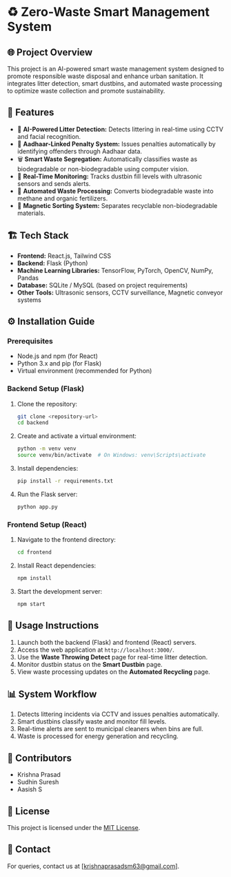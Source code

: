 # ♻️ Zero-Waste Smart Management System

## 🌐 Project Overview
This project is an AI-powered smart waste management system designed to promote responsible waste disposal and enhance urban sanitation. It integrates litter detection, smart dustbins, and automated waste processing to optimize waste collection and promote sustainability.

## 🚀 Features
- 🎥 **AI-Powered Litter Detection:** Detects littering in real-time using CCTV and facial recognition.  
- 📲 **Aadhaar-Linked Penalty System:** Issues penalties automatically by identifying offenders through Aadhaar data.  
- 🗑️ **Smart Waste Segregation:** Automatically classifies waste as biodegradable or non-biodegradable using computer vision.  
- 📡 **Real-Time Monitoring:** Tracks dustbin fill levels with ultrasonic sensors and sends alerts.  
- 🔄 **Automated Waste Processing:** Converts biodegradable waste into methane and organic fertilizers.  
- 🧲 **Magnetic Sorting System:** Separates recyclable non-biodegradable materials.  

## 🏗️ Tech Stack
- **Frontend:** React.js, Tailwind CSS  
- **Backend:** Flask (Python)  
- **Machine Learning Libraries:** TensorFlow, PyTorch, OpenCV, NumPy, Pandas  
- **Database:** SQLite / MySQL (based on project requirements)  
- **Other Tools:** Ultrasonic sensors, CCTV surveillance, Magnetic conveyor systems  

## ⚙️ Installation Guide

### Prerequisites
- Node.js and npm (for React)
- Python 3.x and pip (for Flask)
- Virtual environment (recommended for Python)

### Backend Setup (Flask)
1. Clone the repository:
   ```bash
   git clone <repository-url>
   cd backend
   ```
2. Create and activate a virtual environment:
   ```bash
   python -m venv venv
   source venv/bin/activate  # On Windows: venv\Scripts\activate
   ```
3. Install dependencies:
   ```bash
   pip install -r requirements.txt
   ```
4. Run the Flask server:
   ```bash
   python app.py
   ```

### Frontend Setup (React)
1. Navigate to the frontend directory:
   ```bash
   cd frontend
   ```
2. Install React dependencies:
   ```bash
   npm install
   ```
3. Start the development server:
   ```bash
   npm start
   ```

## 📱 Usage Instructions
1. Launch both the backend (Flask) and frontend (React) servers.  
2. Access the web application at `http://localhost:3000/`.  
3. Use the **Waste Throwing Detect** page for real-time litter detection.  
4. Monitor dustbin status on the **Smart Dustbin** page.  
5. View waste processing updates on the **Automated Recycling** page.  

## 📊 System Workflow
1. Detects littering incidents via CCTV and issues penalties automatically.  
2. Smart dustbins classify waste and monitor fill levels.  
3. Real-time alerts are sent to municipal cleaners when bins are full.  
4. Waste is processed for energy generation and recycling.  

## 🤝 Contributors
- Krishna Prasad
- Sudhin Suresh
- Aasish S

## 📜 License
This project is licensed under the [MIT License](LICENSE).

## 📧 Contact
For queries, contact us at [krishnaprasadsm63@gmail.com].